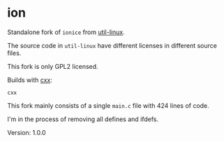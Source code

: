 # ion

Standalone fork of `ionice` from [util-linux](https://github.com/karelzak/util-linux).

The source code in `util-linux` have different licenses in different source files.

This fork is only GPL2 licensed.

Builds with [cxx](https://github.com/xyproto/cxx):

    cxx

This fork mainly consists of a single `main.c` file with 424 lines of code.

I'm in the process of removing all defines and ifdefs.

Version: 1.0.0
